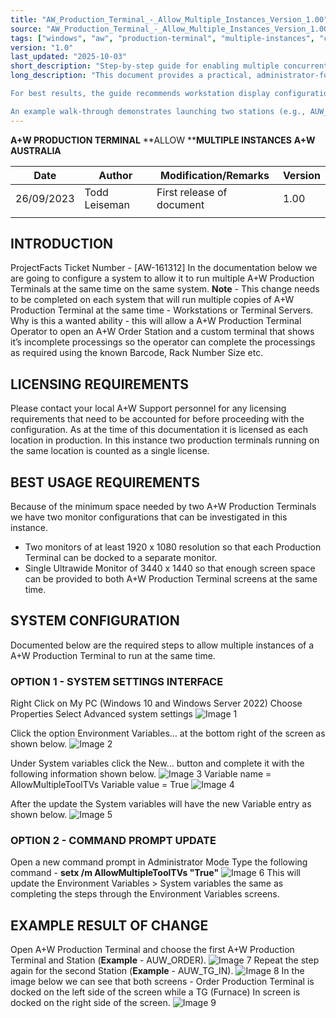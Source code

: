 ```yaml
---
title: "AW_Production_Terminal_-_Allow_Multiple_Instances_Version_1.00"
source: "AW_Production_Terminal_-_Allow_Multiple_Instances_Version_1.00.docx"
tags: ["windows", "aw", "production-terminal", "multiple-instances", "configuration", "how-to", "procedure", "documentation", "environment-variables", "system-administration"]
version: "1.0"
last_updated: "2025-10-03"
short_description: "Step-by-step guide for enabling multiple concurrent instances of A+W Production Terminal on a single Windows workstation or terminal server. Covers licensing considerations, recommended monitor setups for usability, and two configuration methods (via System Settings and via elevated Command Prompt using setx) to add the AllowMultipleToolTVs environment variable. Includes annotated screenshots and an example showing two stations running side-by-side."
long_description: "This document provides a practical, administrator-focused procedure to configure A+W Production Terminal to run more than one instance simultaneously on the same Windows system. It begins with context and intent—why operators may require two terminals at once (for example, opening an Order Station while monitoring incomplete processings on a custom terminal)—and highlights any licensing requirements that should be validated with A+W Support.

For best results, the guide recommends workstation display configurations that comfortably host two Production Terminal windows, such as dual 1920×1080 monitors or a 3440×1440 ultrawide. The core configuration step is the addition of a system-wide environment variable AllowMultipleToolTVs set to True. Two implementation options are provided: (1) using the Windows System Settings interface to add the variable under Environment Variables > System variables, and (2) using an elevated Command Prompt to run setx /m AllowMultipleToolTVs \"True\". Both methods achieve the same result and are accompanied by screenshots for clarity.

An example walk-through demonstrates launching two stations (e.g., AUW_ORDER and AUW_TG_IN) and arranging their windows side-by-side to validate the configuration. This end-to-end reference helps ensure operators can work efficiently without application conflicts, and that system administrators can repeat the setup on any required workstations or terminal servers."
---
```


**A+W PRODUCTION TERMINAL**
**ALLOW ****MULTIPLE INSTANCES**
**A+W AUSTRALIA**

| **Date** | **Author** | **Modification/Remarks** | **Version** |
| --- | --- | --- | --- |
| 26/09/2023 | Todd Leiseman | First release of document | 1.00 |
|  |  |  |  |

## INTRODUCTION
ProjectFacts Ticket Number - [AW-161312]
In the documentation below we are going to configure a system to allow it to run multiple A+W Production Terminals at the same time on the same system.
**Note** - This change needs to be completed on each system that will run multiple copies of A+W Production Terminal at the same time - Workstations or Terminal Servers.
Why is this a wanted ability - this will allow a A+W Production Terminal Operator to open an A+W Order Station and a custom terminal that shows it’s incomplete processings so the operator can complete the processings as required using the known Barcode, Rack Number Size etc.

## LICENSING REQUIREMENTS
Please contact your local A+W Support personnel for any licensing requirements that need to be accounted for before proceeding with the configuration.
As at the time of this documentation it is licensed as each location in production. In this instance two production terminals running on the same location is counted as a single license.

## BEST USAGE REQUIREMENTS
Because of the minimum space needed by two A+W Production Terminals we have two monitor configurations that can be investigated in this instance.
- Two monitors of at least 1920 x 1080 resolution so that each Production Terminal can be docked to a separate monitor.
- Single Ultrawide Monitor of 3440 x 1440 so that enough screen space can be provided to both A+W Production Terminal screens at the same time.

## SYSTEM CONFIGURATION
Documented below are the required steps to allow multiple instances of a A+W Production Terminal to run at the same time.

### OPTION 1 - SYSTEM SETTINGS INTERFACE
Right Click on My PC (Windows 10 and Windows Server 2022)
Choose Properties
Select Advanced system settings
![Image 1](sandbox:/mnt/data/aw_allow_multiple_instances_images/image_51_1.png)

Click the option Environment Variables… at the bottom right of the screen as shown below.
![Image 2](sandbox:/mnt/data/aw_allow_multiple_instances_images/image_55_2.png)

Under System variables click the New… button and complete it with the following information shown below.
![Image 3](sandbox:/mnt/data/aw_allow_multiple_instances_images/image_59_3.png)
Variable name = AllowMultipleToolTVs
Variable value = True
![Image 4](sandbox:/mnt/data/aw_allow_multiple_instances_images/image_62_4.png)

After the update the System variables will have the new Variable entry as shown below.
![Image 5](sandbox:/mnt/data/aw_allow_multiple_instances_images/image_65_5.png)

### OPTION 2 - COMMAND PROMPT UPDATE
Open a new command prompt in Administrator Mode
Type the following command - **setx /m AllowMultipleToolTVs "True"**
![Image 6](sandbox:/mnt/data/aw_allow_multiple_instances_images/image_70_6.png)
This will update the Environment Variables > System variables the same as completing the steps through the Environment Variables screens.

## EXAMPLE RESULT OF CHANGE
Open A+W Production Terminal and choose the first A+W Production Terminal and Station (**Example** - AUW_ORDER).
![Image 7](sandbox:/mnt/data/aw_allow_multiple_instances_images/image_76_7.png)
Repeat the step again for the second Station (**Example** - AUW_TG_IN).
![Image 8](sandbox:/mnt/data/aw_allow_multiple_instances_images/image_78_8.png)
In the image below we can see that both screens - Order Production Terminal is docked on the left side of the screen while a TG (Furnace) In screen is docked on the right side of the screen.
![Image 9](sandbox:/mnt/data/aw_allow_multiple_instances_images/image_80_9.png)
